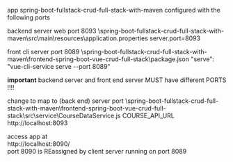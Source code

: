 app	
spring-boot-fullstack-crud-full-stack-with-maven
configured with the following ports

backend server web port	8093
\spring-boot-fullstack-crud-full-stack-with-maven\src\main\resources\application.properties	
server.port=8093

front cli server port	8089
\spring-boot-fullstack-crud-full-stack-with-maven\frontend-spring-boot-vue-crud-full-stack\package.json	
"serve": "vue-cli-service serve --port 8089"	

**important**	backend server and front end server MUST have different PORTS !!!!	

change to map to (back end) server port	\spring-boot-fullstack-crud-full-stack-with-maven\frontend-spring-boot-vue-crud-full-stack\src\service\CourseDataService.js	
COURSE_API_URL	http://localhost:8093

access app at	
http://localhost:8090/	
port 8090 is REassigned by client server running on port 8089

